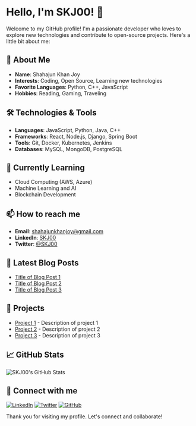 # Hello, I'm SKJ00! 👋

Welcome to my GitHub profile! I'm a passionate developer who loves to explore new technologies and contribute to open-source projects. Here's a little bit about me:

## 🚀 About Me
- **Name**: Shahajun Khan Joy
- **Interests**: Coding, Open Source, Learning new technologies
- **Favorite Languages**: Python, C++, JavaScript
- **Hobbies**: Reading, Gaming, Traveling

## 🛠️ Technologies & Tools
- **Languages**: JavaScript, Python, Java, C++
- **Frameworks**: React, Node.js, Django, Spring Boot
- **Tools**: Git, Docker, Kubernetes, Jenkins
- **Databases**: MySQL, MongoDB, PostgreSQL

## 🌱 Currently Learning
- Cloud Computing (AWS, Azure)
- Machine Learning and AI
- Blockchain Development

## 📫 How to reach me
- **Email**: shahajunkhanjoy@gmail.com
- **LinkedIn**: [SKJ00](https://www.linkedin.com/in/skj00)
- **Twitter**: [@SKJ00](https://twitter.com/SKJ00)

## 📝 Latest Blog Posts
<!-- BLOG-POST-LIST:START -->
- [Title of Blog Post 1](#)
- [Title of Blog Post 2](#)
- [Title of Blog Post 3](#)
<!-- BLOG-POST-LIST:END -->

## 💼 Projects
- [Project 1](#) - Description of project 1
- [Project 2](#) - Description of project 2
- [Project 3](#) - Description of project 3

## 📈 GitHub Stats
![SKJ00's GitHub Stats](https://github-readme-stats.vercel.app/api?username=SKJ00&show_icons=true&theme=radical)

## 🔗 Connect with me
[![LinkedIn](https://img.shields.io/badge/LinkedIn-0077B5?style=for-the-badge&logo=linkedin&logoColor=white)](https://www.linkedin.com/in/skj00)
[![Twitter](https://img.shields.io/badge/Twitter-1DA1F2?style=for-the-badge&logo=twitter&logoColor=white)](https://twitter.com/SKJ00)
[![GitHub](https://img.shields.io/badge/GitHub-100000?style=for-the-badge&logo=github&logoColor=white)](https://github.com/SKJ00)

Thank you for visiting my profile. Let's connect and collaborate!
